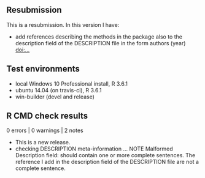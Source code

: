 ## Resubmission
This is a resubmission. In this version I have:
* add references describing the methods in the package also to the
description field of the DESCRIPTION file in the form authors (year) <doi:...>

## Test environments
* local Windows 10 Professional install, R 3.6.1
* ubuntu 14.04 (on travis-ci), R 3.6.1
* win-builder (devel and release)

## R CMD check results

0 errors | 0 warnings | 2 notes

* This is a new release.
* checking DESCRIPTION meta-information ... NOTE
  Malformed Description field: should contain one or more complete sentences.
The reference I add in the description field of the DESCRIPTION file are not a 
complete sentence. 